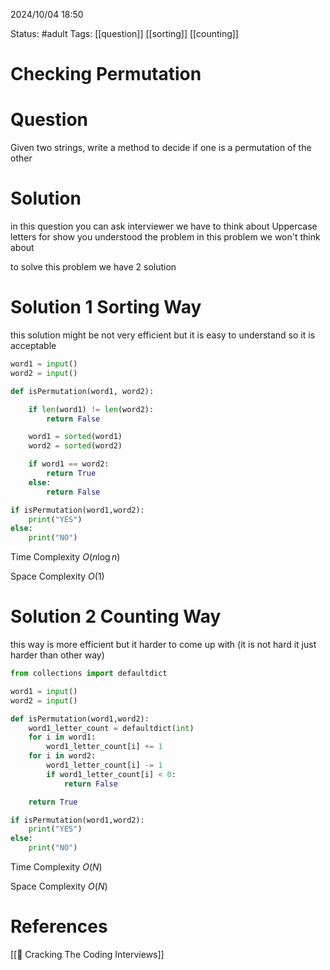 2024/10/04
18:50

Status: #adult 
Tags: [[question]] [[sorting]] [[counting]]
# Checking Permutation


# Question

Given two strings, write a method to decide if one is a permutation of the other
# Solution

in this question you can ask interviewer we have to think about Uppercase letters for show you understood the problem in this problem we won't think about

to solve this problem we have 2 solution
# Solution 1 Sorting Way

this solution might be not very efficient but it is easy to understand so it is acceptable

```python
word1 = input()
word2 = input()

def isPermutation(word1, word2):

    if len(word1) != len(word2):
        return False

    word1 = sorted(word1)
    word2 = sorted(word2)

    if word1 == word2:
        return True
    else:
        return False

if isPermutation(word1,word2):
    print("YES")
else:
    print("NO")
```

Time Complexity
$O(n \log n)$

Space Complexity
$O(1)$
# Solution 2 Counting Way

this way is more efficient but it harder to come up with (it is not hard it just harder than other way)

```python
from collections import defaultdict

word1 = input()
word2 = input()

def isPermutation(word1,word2):
    word1_letter_count = defaultdict(int)
    for i in word1:
        word1_letter_count[i] += 1
    for i in word2:
        word1_letter_count[i] -= 1
        if word1_letter_count[i] < 0:
            return False

    return True

if isPermutation(word1,word2):
    print("YES")
else:
    print("NO")
```

Time Complexity
$O(N)$

Space Complexity
$O(N)$

# References

[[📙 Cracking The Coding Interviews]]